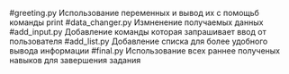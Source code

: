 #greeting.py Использование переменных и вывод их с помощьб команды print
#data_changer.py Измненение получаемых данных
#add_input.py Добавление команды которая запрашивает ввод от пользователя
#add_list.py Добавление списка для более удобного вывода информации
#final.py Использование всех раннее полученых навыков для завершения задания
